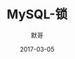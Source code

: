 ---
title: "MySQL-锁"
description: "MySQL-锁"
keywords: ["MySQL"]
date: 2017-03-05
author: "默哥"
weight: 70
draft: false

categories: ["MySQL"]
tags: ["MySQL"]  
toc: 
    auto: false 
---